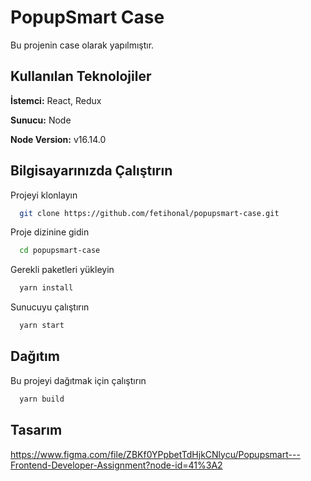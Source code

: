 # PopupSmart Case

Bu projenin case olarak yapılmıştır.

## Kullanılan Teknolojiler

**İstemci:** React, Redux

**Sunucu:** Node

**Node Version:** v16.14.0

## Bilgisayarınızda Çalıştırın

Projeyi klonlayın

```bash
  git clone https://github.com/fetihonal/popupsmart-case.git
```

Proje dizinine gidin

```bash
  cd popupsmart-case
```

Gerekli paketleri yükleyin

```bash
  yarn install
```

Sunucuyu çalıştırın

```bash
  yarn start
```

## Dağıtım

Bu projeyi dağıtmak için çalıştırın

```bash
  yarn build
```

## Tasarım

https://www.figma.com/file/ZBKf0YPpbetTdHjkCNlycu/Popupsmart---Frontend-Developer-Assignment?node-id=41%3A2
